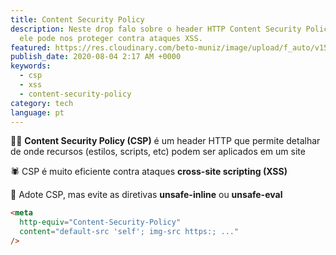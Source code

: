 ```yaml
---
title: Content Security Policy
description: Neste drop falo sobre o header HTTP Content Security Policy e como
  ele pode nos proteger contra ataques XSS.
featured: https://res.cloudinary.com/beto-muniz/image/upload/f_auto/v1596509354/Social_nftbvw.png
publish_date: 2020-08-04 2:17 AM +0000
keywords:
  - csp
  - xss
  - content-security-policy
category: tech
language: pt
---
```


💂‍♀️ **Content Security Policy (CSP)** é um header HTTP que permite detalhar de onde recursos (estilos, scripts, etc) podem ser aplicados em um site

🕷 CSP é muito eficiente contra ataques **cross-site scripting (XSS)**

👏 Adote CSP, mas evite as diretivas **unsafe-inline** ou **unsafe-eval**

```html
<meta
  http-equiv="Content-Security-Policy"
  content="default-src 'self'; img-src https:; ..."
/>
```
